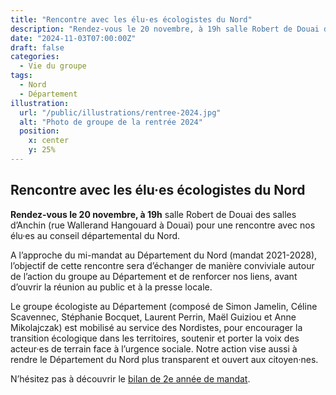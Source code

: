 ```yaml
---
title: "Rencontre avec les élu·es écologistes du Nord"
description: "Rendez-vous le 20 novembre, à 19h salle Robert de Douai des salles d’Anchin pour une rencontre avec nos élu·es au conseil départemental du Nord."
date: "2024-11-03T07:00:00Z"
draft: false
categories:
  - Vie du groupe
tags:
  - Nord
  - Département
illustration:
  url: "/public/illustrations/rentree-2024.jpg"
  alt: "Photo de groupe de la rentrée 2024"
  position:
    x: center
    y: 25%
---
```


## Rencontre avec les élu·es écologistes du Nord

**Rendez-vous le 20 novembre, à 19h** salle Robert de Douai des salles d’Anchin (rue Wallerand Hangouard à Douai) pour une rencontre avec nos élu·es au conseil départemental du Nord.

A l’approche du mi-mandat au Département du Nord (mandat 2021-2028), l’objectif de cette rencontre sera d’échanger de manière conviviale autour de l’action du groupe au Département et de renforcer nos liens, avant d’ouvrir la réunion au public et à la presse locale.

Le groupe écologiste au Département (composé de Simon Jamelin, Céline Scavennec, Stéphanie Bocquet, Laurent Perrin, Maël Guiziou et Anne Mikolajczak) est mobilisé au service des Nordistes, pour encourager la transition écologique dans les territoires, soutenir et porter la voix des acteur·es de terrain face à l’urgence sociale. Notre action vise aussi à rendre le Département du Nord plus transparent et ouvert aux citoyen·nes.

N’hésitez pas à découvrir le [bilan de 2e année de mandat](https://groupe-ecologiste-nord.fr/2024/09/bilan-de-2e-annee-de-mandat/).

